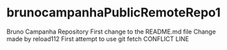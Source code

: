 # brunocampanhaPublicRemoteRepo1

Bruno Campanha Repository
First change to the README.md file
Change made by reload112
First attempt to use git fetch
CONFLICT LINE

